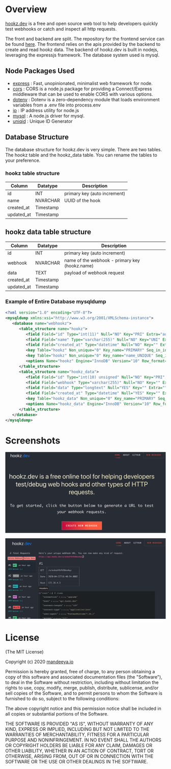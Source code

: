 # Overview
[hookz.dev](https://hookz.dev) is a free and open source web tool to help developers quickly test webhooks or catch and inspect all http requests.

The front and backend are split. The repository for the frontend service can be found [here](https://github.com/rasheeda/hookz.dev.frontend).
The frontend relies on the apis provided by the backend to create and read hookz data.
The backend of hookz.dev is built in nodejs, leveraging the expressjs framework. The database system used is mysql.

## Node Packages Used
- [express](https://www.npmjs.com/package/express) : Fast, unopinionated, minimalist web framework for node.
- [cors](https://www.npmjs.com/package/cors) : CORS is a node.js package for providing a Connect/Express middleware that can be used to enable CORS with various options.
- [dotenv](https://www.npmjs.com/package/dotenv) : Dotenv is a zero-dependency module that loads environment variables from a .env file into process.env
- [ip](https://www.npmjs.com/package/ip) : IP address utility for node.js
- [mysql](https://www.npmjs.com/package/mysql) : A node.js driver for mysql.
- [uniqid](https://www.npmjs.com/package/uniqid) : Unique ID Generator

## Database Structure
The database structure for hookz.dev is very simple. There are two tables. The hookz table and the hookz_data table. You can rename the tables to your preference.

### hookz table structure
|Column|Datatype|Description|
|------|--------|-----------|
|id |INT|primary key (auto increment)|
|name |NVARCHAR|UUID of the hook|
|created_at|Timestamp||
|updated_at|Timestamp||

## hookz data table structure
|Column|Datatype|Description|
|------|--------|-----------|
|id |INT|primary key (auto increment)|
|webhook |NVARCHAR|name of the webhook - primary key (hookz.name)|
|data|TEXT|payload of webhook request||
|created_at|Timestamp||
|updated_at|Timestamp||

### Example of Entire Database mysqldump
```xml
<?xml version="1.0" encoding="UTF-8"?>
<mysqldump xmlns:xsi="http://www.w3.org/2001/XMLSchema-instance">
   <database name="webhookz">
      <table_structure name="hookz">
         <field Field="id" Type="int(11)" Null="NO" Key="PRI" Extra="auto_increment" Comment="" />
         <field Field="name" Type="varchar(255)" Null="NO" Key="UNI" Extra="" Comment="" />
         <field Field="created_at" Type="datetime" Null="NO" Key="" Extra="" Comment="" />
         <key Table="hookz" Non_unique="0" Key_name="PRIMARY" Seq_in_index="1" Column_name="id" Collation="A" Cardinality="64" Null="" Index_type="BTREE" Comment="" Index_comment="" />
         <key Table="hookz" Non_unique="0" Key_name="name_UNIQUE" Seq_in_index="1" Column_name="name" Collation="A" Cardinality="64" Null="" Index_type="BTREE" Comment="" Index_comment="" />
         <options Name="hookz" Engine="InnoDB" Version="10" Row_format="Dynamic" Rows="67" Avg_row_length="244" Data_length="16384" Max_data_length="0" Index_length="16384" Data_free="0" Auto_increment="72" Create_time="2020-01-29 16:52:17" Update_time="2020-04-23 03:08:00" Collation="utf8mb4_general_ci" Create_options="" Comment="" />
      </table_structure>
      <table_structure name="hookz_data">
         <field Field="id" Type="int(10) unsigned" Null="NO" Key="PRI" Extra="auto_increment" Comment="" />
         <field Field="webhook" Type="varchar(255)" Null="NO" Key="" Extra="" Comment="" />
         <field Field="data" Type="longtext" Null="YES" Key="" Extra="" Comment="" />
         <field Field="created_at" Type="datetime" Null="YES" Key="" Extra="" Comment="" />
         <key Table="hookz_data" Non_unique="0" Key_name="PRIMARY" Seq_in_index="1" Column_name="id" Collation="A" Cardinality="4785" Null="" Index_type="BTREE" Comment="" Index_comment="" />
         <options Name="hookz_data" Engine="InnoDB" Version="10" Row_format="Dynamic" Rows="4785" Avg_row_length="1208" Data_length="5783552" Max_data_length="0" Index_length="0" Data_free="4194304" Auto_increment="5690" Create_time="2020-01-29 16:52:24" Collation="utf8mb4_general_ci" Create_options="" Comment="" />
      </table_structure>
   </database>
</mysqldump>
```

# Screenshots
![hookz.dev Homepage][hookz_home]

[hookz_home]: /screenshots/hookz.dev.home.png


![hookz.dev Hookz Data][hookz_data]

[hookz_data]: /screenshots/hookz.dev.data.png

# License
(The MIT License)

Copyright (c) 2020 [mandeeya.io](https://mandeeya.io)

Permission is hereby granted, free of charge, to any person obtaining a copy of this software and associated documentation files (the "Software"), to deal in the Software without restriction, including without limitation the rights to use, copy, modify, merge, publish, distribute, sublicense, and/or sell copies of the Software, and to permit persons to whom the Software is furnished to do so, subject to the following conditions:

The above copyright notice and this permission notice shall be included in all copies or substantial portions of the Software.

THE SOFTWARE IS PROVIDED "AS IS", WITHOUT WARRANTY OF ANY KIND, EXPRESS OR IMPLIED, INCLUDING BUT NOT LIMITED TO THE WARRANTIES OF MERCHANTABILITY, FITNESS FOR A PARTICULAR PURPOSE AND NONINFRINGEMENT. IN NO EVENT SHALL THE AUTHORS OR COPYRIGHT HOLDERS BE LIABLE FOR ANY CLAIM, DAMAGES OR OTHER LIABILITY, WHETHER IN AN ACTION OF CONTRACT, TORT OR OTHERWISE, ARISING FROM, OUT OF OR IN CONNECTION WITH THE SOFTWARE OR THE USE OR OTHER DEALINGS IN THE SOFTWARE.
